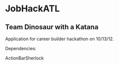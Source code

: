 JobHackATL
==========

Team Dinosaur with a Katana
---------------------------


Application for career builder hackathon on 10/13/12.

Dependencies:

ActionBarSherlock
